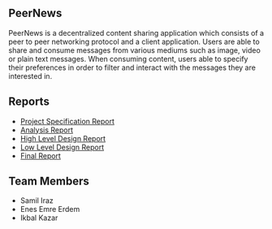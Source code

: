 ## PeerNews

PeerNews is a decentralized content sharing application which consists of a peer to peer networking protocol and a client application. Users are able to share and consume messages from various mediums such as image, video or plain text messages. When consuming content, users able to specify their preferences in order to filter and interact with the messages they are interested in.

## Reports

- [Project Specification Report](https://github.com/ikbalkazar/PeerNews/blob/master/CS%20491%20-%20Project%20Specification%20Report%20-%20Google%20Dok%C3%BCmanlar.pdf)
- [Analysis Report](https://github.com/ikbalkazar/PeerNews/blob/master/CS%20491%20-%20Project%20Analysis%20Report%20-%20Google%20Dok%C3%BCmanlar.pdf)
- [High Level Design Report](https://github.com/ikbalkazar/PeerNews/blob/master/CS%20491%20-%20High%20Level%20Design%20Report%20-%20Google%20Dok%C3%BCmanlar.pdf)
- [Low Level Design Report](https://github.com/ikbalkazar/PeerNews/blob/master/CS%20492%20-%20Low%20Level%20Design%20Report%20-%20Google%20Dok%C3%BCmanlar.pdf)
- [Final Report](https://github.com/ikbalkazar/PeerNews/blob/master/Senior%20Design%20Project%20Final%20Report%20-%20Google%20Dok%C3%BCmanlar.pdf)

## Team Members

- Samil Iraz
- Enes Emre Erdem
- Ikbal Kazar
